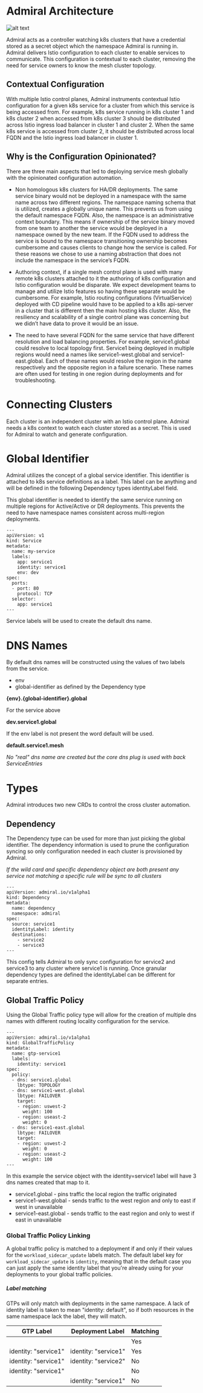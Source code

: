 # Admiral Architecture

![alt text](https://user-images.githubusercontent.com/35096265/65183155-b8244b00-da17-11e9-9f2d-cce5a96fe2e8.png "Admiral Architecture")

Admiral acts as a controller watching k8s clusters that have a credential stored as a secret object which the namespace Admiral is running in.  Admiral delivers Istio configuration to each cluster to enable services to communicate.  This configuration is contextual to each cluster, removing the need for service owners to know the mesh cluster topology.

## Contextual Configuration
With multiple Istio control planes, Admiral instruments contextual Istio configuration for a given k8s service for a cluster from which this service is being accessed from. For example, k8s service running in k8s cluster 1 and k8s cluster 2 when accessed from k8s cluster 3 should be distributed across Istio ingress load balancer in cluster 1 and cluster 2. When the same k8s service is accessed from cluster 2, it should be distributed across local FQDN and the Istio ingress load balancer in cluster 1.


## Why is the Configuration Opinionated?

There are three main aspects that led to deploying service mesh globally with the opinionated configuration automation.

- Non homologous k8s clusters for HA/DR deployments.  The same service binary would not be deployed in a namespace with the same name across two different regions.  The namespace naming schema that is utilized, creates a globally unique name.  This prevents us from using the default namespace FQDN.  Also, the namespace is an administrative context boundary.  This means if ownership of the service binary moved from one team to another the service would be deployed in a namespace owned by the new team. If the FQDN used to address the service is bound to the namespace transitioning ownership becomes cumbersome and causes clients to change how the service is called.  For these reasons we chose to use a naming abstraction that does not include the namespace in the service’s FQDN.

- Authoring context, if a single mesh control plane is used with many remote k8s clusters attached to it the authoring of k8s configuration and Istio configuration would be disparate.  We expect development teams to manage and utilize Istio features so having these separate would be cumbersome.  For example, Istio routing configurations (VirtualService) deployed with CD pipeline would have to be applied to a k8s api-server in a cluster that is different then the main hosting k8s cluster.  Also, the resiliency and scalability of a single control plane was concerning but we didn’t have data to prove it would be an issue.  

- The need to have several FQDN for the same service that have different resolution and load balancing properties.  For example, service1.global could resolve to local topology first.  Service1 being deployed in multiple regions would need a names like service1-west.global and service1-east.global. Each of these names would resolve the region in the name respectively and the opposite region in a failure scenario.  These names are often used for testing in one region during deployments and for troubleshooting.

# Connecting Clusters

Each cluster is an independent cluster with an Istio control plane.  Admiral needs a k8s context to watch each cluster stored as a secret.  This is used for Admiral to watch and generate configuration.

# Global Identifier

Admiral utilizes the concept of a global service identifier.  This identifier is attached to k8s service definitions as a label.  This label can be anything and will be defined in the following Dependency types identityLabel field.  

This global identifier is needed to identify the same service running on multiple regions for Active/Active or DR deployments.  This prevents the need to have namespace names consistent across multi-region deployments.

    ---
    apiVersion: v1
    kind: Service
    metadata:
      name: my-service
      labels:
        app: service1
        identity: service1
        env: dev
    spec:
      ports:
      - port: 80
        protocol: TCP
      selector:
        app: service1
    ---    
Service labels will be used to create the default dns name.

# DNS Names

By default dns names will be constructed using the values of two labels from the service.  
- env
- global-identifier as defined by the Dependency type  

**{env}.{global-identifier}.global**

For the service above

**dev.service1.global**

If the env label is not present the word default will be used.

**default.service1.mesh**

*No "real" dns name are created but the core dns plug is used with back ServiceEntries*

# Types

Admiral introduces two new CRDs to control the cross cluster automation.

## Dependency

The Dependency type can be used for more than just picking the global identifier.  The dependency information is used to prune the configuration syncing so only configuration needed in each
cluster is provisioned by Admiral.  

*If the wild card and specific dependency object are both present any service not matching a specific rule will be sync to all clusters*

    ---
    apiVersion: admiral.io/v1alpha1
    kind: Dependency
    metadata:
      name: dependency
      namespace: admiral
    spec:
      source: service1
      identityLabel: identity
      destinations:
        - service2
        - service3
    ---    
   
This config tells Admiral to only sync configuration for service2 and service3 to any cluster where service1 is running.
Once granular dependency types are defined the identityLabel can be different for separate entries.

## Global Traffic Policy

Using the Global Traffic policy type will allow for the creation of multiple dns names with different routing locality configuration for the service.

    ---
    apiVersion: admiral.io/v1alpha1
    kind: GlobalTrafficPolicy
    metadata:
      name: gtp-service1
      labels:
        identity: service1
    spec:
      policy:
      - dns: service1.global
        lbtype: TOPOLOGY
      - dns: service1-west.global
        lbtype: FAILOVER
        target:
        - region: uswest-2
          weight: 100
        - region: useast-2
          weight: 0
      - dns: service1-east.global
        lbtype: FAILOVER
        target:
        - region: uswest-2
          weight: 0
        - region: useast-2
          weight: 100
    ---

In this example the service object with the identity=service1 label will have 3 dns names created that map to it.
- service1.global - pins traffic the local region the traffic originated
- service1-west.global - sends traffic to the west region and only to east if west in unavailable
- service1-east.global - sends traffic to the east region and only to west if east in unavailable



### Global Traffic Policy Linking

A global traffic policy is matched to a deployment if and only if their values for the `workload_sidecar_update` labels match. The default label key for `workload_sidecar_update` is `identity`, meaning that in the default case you can just apply the same identity label that you're already using for your deployments to your global traffic policies.

##### Label matching

GTPs will only match with deployments in the same namespace. A lack of identity label is taken to mean "identity: default", so if both resources in the same namespace lack the label, they will match.

| GTP Label            | Deployment Label     | Matching |
|----------------------|----------------------|----------|
| <none>               | <none>               | Yes      |
| identity: "service1" | identity: "service1" | Yes      |
| identity: "service1" | identity: "service2" | No       |
| identity: "service1" | <none>               | No       |
| <none>               | identity: "service1" | No       |